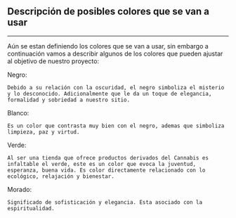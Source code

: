 ## Descripción de posibles colores que se van a usar
___

Aún se estan definiendo los colores que se van a usar, sin embargo a continuación vamos a describir algunos de los colores que pueden ajustar al objetivo de nuestro proyecto:

Negro:

```
Debido a su relación con la oscuridad, el negro simboliza el misterio y lo desconocido. Adicionalmente que le da un toque de elegancia, formalidad y sobriedad a nuestro sitio.
```

Blanco:

```
Es un color que contrasta muy bien con el negro, ademas que simboliza limpieza, paz y virtud.
```

Verde:

```
Al ser una tienda que ofrece productos derivados del Cannabis es infaltable el verde, este es un color que evoca la juventud, esperanza, buena vida. Es color directamente relacionado con lo ecológico, relajación y bienestar. 
```

Morado:

```
Significado de sofisticación y elegancia. Esta asociado con la espiritualidad. 
```

